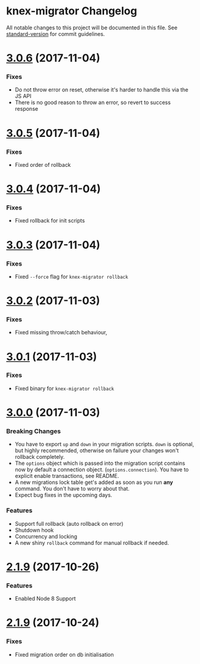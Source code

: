 # knex-migrator Changelog

All notable changes to this project will be documented in this file. See [standard-version](https://github.com/conventional-changelog/standard-version) for commit guidelines.

<a name="3.0.6"></a>
# [3.0.6](https://github.com/TryGhost/Ghost-CLI/compare/3.0.5...v3.0.6) (2017-11-04)

### Fixes

* Do not throw error on reset, otherwise it's harder to handle this via the JS API
* There is no good reason to throw an error, so revert to success response

<a name="3.0.5"></a>
# [3.0.5](https://github.com/TryGhost/Ghost-CLI/compare/3.0.4...v3.0.5) (2017-11-04)

### Fixes

* Fixed order of rollback

<a name="3.0.4"></a>
# [3.0.4](https://github.com/TryGhost/Ghost-CLI/compare/3.0.3...v3.0.4) (2017-11-04)

### Fixes

* Fixed rollback for init scripts

<a name="3.0.3"></a>
# [3.0.3](https://github.com/TryGhost/Ghost-CLI/compare/3.0.2...v3.0.3) (2017-11-04)

### Fixes

* Fixed `--force` flag for `knex-migrator rollback`

<a name="3.0.2"></a>
# [3.0.2](https://github.com/TryGhost/Ghost-CLI/compare/3.0.1...v3.0.2) (2017-11-03)

### Fixes

* Fixed missing throw/catch behaviour,

<a name="3.0.1"></a>
# [3.0.1](https://github.com/TryGhost/Ghost-CLI/compare/3.0.0...v3.0.1) (2017-11-03)

### Fixes

* Fixed binary for `knex-migrator rollback`

<a name="3.0.0"></a>
# [3.0.0](https://github.com/TryGhost/Ghost-CLI/compare/2.1.9...v3.0.0) (2017-11-03)


### Breaking Changes
* You have to export `up` and `down` in your migration scripts. `down` is optional, but highly recommended, otherwise on failure your changes won't rollback completely.
* The `options` object which is passed into the migration script contains now by default a connection object. (`options.connection`). You have to explicit enable transactions, see README.
* A new migrations lock table get's added as soon as you run **any** command. You don't have to worry about that.
* Expect bug fixes in the upcoming days.

### Features

* Support full rollback (auto rollback on error)
* Shutdown hook
* Concurrency and locking
* A new shiny `rollback` command for manual rollback if needed.

<a name="2.1.9"></a>
# [2.1.9](https://github.com/TryGhost/Ghost-CLI/compare/2.1.8...v2.1.9) (2017-10-26)

### Features

* Enabled Node 8 Support

<a name="2.1.8"></a>
# [2.1.9](https://github.com/TryGhost/Ghost-CLI/compare/2.1.7...v2.1.8) (2017-10-24)

### Fixes

* Fixed migration order on db initialisation
